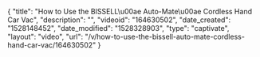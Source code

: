 {
    "title": "How to Use the BISSELL\u00ae Auto-Mate\u00ae Cordless Hand Car Vac",
    "description": "",
    "videoid": "164630502",
    "date_created": "1528148452",
    "date_modified": "1528328903",
    "type": "captivate",
    "layout": "video",
    "url": "\/v\/how-to-use-the-bissell-auto-mate-cordless-hand-car-vac\/164630502"
}